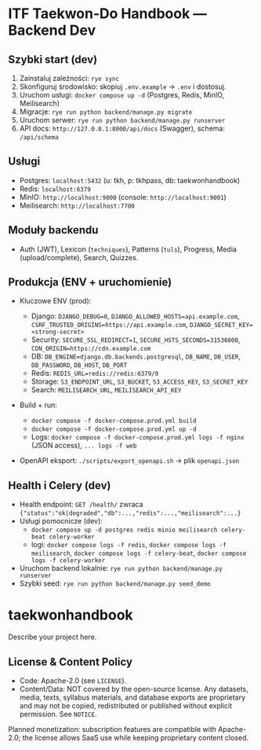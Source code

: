 # ITF Taekwon‑Do Handbook — Backend Dev

## Szybki start (dev)
1. Zainstaluj zależności: `rye sync`
2. Skonfiguruj środowisko: skopiuj `.env.example` → `.env` i dostosuj.
3. Uruchom usługi: `docker compose up -d` (Postgres, Redis, MinIO, Meilisearch)
4. Migracje: `rye run python backend/manage.py migrate`
5. Uruchom serwer: `rye run python backend/manage.py runserver`
6. API docs: `http://127.0.0.1:8000/api/docs` (Swagger), schema: `/api/schema`

## Usługi
- Postgres: `localhost:5432` (u: tkh, p: tkhpass, db: taekwonhandbook)
- Redis: `localhost:6379`
- MinIO: `http://localhost:9000` (console: `http://localhost:9001`)
- Meilisearch: `http://localhost:7700`

## Moduły backendu
- Auth (JWT), Lexicon (`techniques`), Patterns (`tuls`), Progress, Media (upload/complete), Search, Quizzes.

## Produkcja (ENV + uruchomienie)
- Kluczowe ENV (prod):
  - Django: `DJANGO_DEBUG=0`, `DJANGO_ALLOWED_HOSTS=api.example.com`, `CSRF_TRUSTED_ORIGINS=https://api.example.com`, `DJANGO_SECRET_KEY=<strong-secret>`
  - Security: `SECURE_SSL_REDIRECT=1`, `SECURE_HSTS_SECONDS=31536000`, `CDN_ORIGIN=https://cdn.example.com`
  - DB: `DB_ENGINE=django.db.backends.postgresql`, `DB_NAME`, `DB_USER`, `DB_PASSWORD`, `DB_HOST`, `DB_PORT`
  - Redis: `REDIS_URL=redis://redis:6379/0`
  - Storage: `S3_ENDPOINT_URL`, `S3_BUCKET`, `S3_ACCESS_KEY`, `S3_SECRET_KEY`
  - Search: `MEILISEARCH_URL`, `MEILISEARCH_API_KEY`

- Build + run:
  - `docker compose -f docker-compose.prod.yml build`
  - `docker compose -f docker-compose.prod.yml up -d`
  - Logs: `docker compose -f docker-compose.prod.yml logs -f nginx` (JSON access), `... logs -f web`

- OpenAPI eksport: `./scripts/export_openapi.sh` → plik `openapi.json`

## Health i Celery (dev)
- Health endpoint: `GET /health/` zwraca `{"status":"ok|degraded","db":...,"redis":...,"meilisearch":...}`
- Usługi pomocnicze (dev):
  - `docker compose up -d postgres redis minio meilisearch celery-beat celery-worker`
  - logi: `docker compose logs -f redis`, `docker compose logs -f meilisearch`, `docker compose logs -f celery-beat`, `docker compose logs -f celery-worker`
- Uruchom backend lokalnie: `rye run python backend/manage.py runserver`
- Szybki seed: `rye run python backend/manage.py seed_demo`

# taekwonhandbook

Describe your project here.

## License & Content Policy

- Code: Apache-2.0 (see `LICENSE`).
- Content/Data: NOT covered by the open-source license. Any datasets, media,
  texts, syllabus materials, and database exports are proprietary and may not be
  copied, redistributed or published without explicit permission. See `NOTICE`.

Planned monetization: subscription features are compatible with Apache-2.0; the
license allows SaaS use while keeping proprietary content closed.
